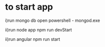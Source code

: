 # to start app

i)run mongo db
open powershell - mongod.exe

ii)run node app
npm run devStart

ii)run angular
npm run start
